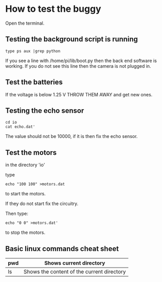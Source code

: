 How to test the buggy
=====================

Open the terminal.

Testing the background script is running
----------------------------------------
~~~~
type ps aux |grep python
~~~~
If you see a line with /home/pi/lib/boot.py then the back end software is working.
If you do not see this line then the camera is not plugged in.

Test the batteries
------------------
If the voltage is below 1.25 V THROW THEM AWAY and get new ones.


Testing the echo sensor
-----------------------

~~~~
cd io
cat echo.dat'
~~~~

The value should not be 10000, if it is then fix the echo sensor.

Test the motors
---------------
in the directory 'io'

type

~~~~
echo "100 100" >motors.dat
~~~~

to start the motors.

If they do not start fix the circuitry.

Then type:

~~~~
echo "0 0" >motors.dat'
~~~~

to stop the motors.

Basic linux commands cheat sheet
--------------------------------

|pwd | Shows current directory                   |
|----|-------------------------------------------|
|ls  | Shows the content of the current directory|

